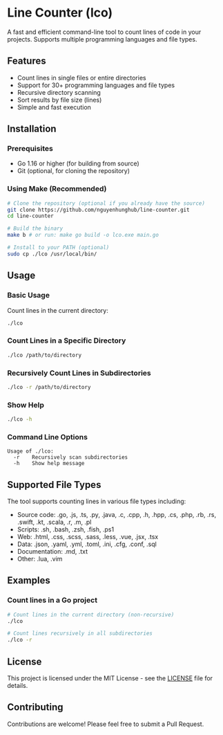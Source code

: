 # Line Counter (lco)

A fast and efficient command-line tool to count lines of code in your projects. Supports multiple programming languages and file types.

## Features

- Count lines in single files or entire directories
- Support for 30+ programming languages and file types
- Recursive directory scanning
- Sort results by file size (lines)
- Simple and fast execution

## Installation

### Prerequisites

- Go 1.16 or higher (for building from source)
- Git (optional, for cloning the repository)

### Using Make (Recommended)

```bash
# Clone the repository (optional if you already have the source)
git clone https://github.com/nguyenhunghub/line-counter.git
cd line-counter

# Build the binary
make b # or run: make go build -o lco.exe main.go

# Install to your PATH (optional)
sudo cp ./lco /usr/local/bin/
```


## Usage

### Basic Usage

Count lines in the current directory:

```bash
./lco
```

### Count Lines in a Specific Directory

```bash
./lco /path/to/directory
```

### Recursively Count Lines in Subdirectories

```bash
./lco -r /path/to/directory
```

### Show Help

```bash
./lco -h
```

### Command Line Options

```
Usage of ./lco:
  -r    Recursively scan subdirectories
  -h    Show help message
```

## Supported File Types

The tool supports counting lines in various file types including:

- Source code: .go, .js, .ts, .py, .java, .c, .cpp, .h, .hpp, .cs, .php, .rb, .rs, .swift, .kt, .scala, .r, .m, .pl
- Scripts: .sh, .bash, .zsh, .fish, .ps1
- Web: .html, .css, .scss, .sass, .less, .vue, .jsx, .tsx
- Data: .json, .yaml, .yml, .toml, .ini, .cfg, .conf, .sql
- Documentation: .md, .txt
- Other: .lua, .vim

## Examples

### Count lines in a Go project

```bash
# Count lines in the current directory (non-recursive)
./lco

# Count lines recursively in all subdirectories
./lco -r
```

## License

This project is licensed under the MIT License - see the [LICENSE](LICENSE) file for details.

## Contributing

Contributions are welcome! Please feel free to submit a Pull Request.
